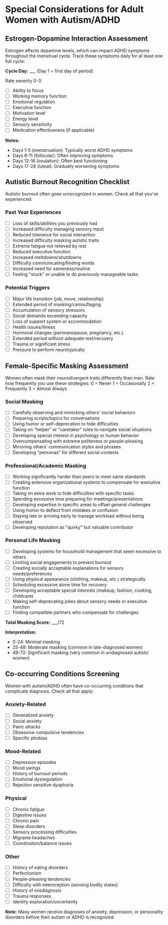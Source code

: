 # Special Considerations for Adult Women with Autism/ADHD

## Estrogen-Dopamine Interaction Assessment

Estrogen affects dopamine levels, which can impact ADHD symptoms throughout the menstrual cycle. Track these symptoms daily for at least one full cycle:

**Cycle Day:** \_\_\_ (Day 1 \= first day of period)

Rate severity 0-3:

- [ ] Ability to focus  
- [ ] Working memory function  
- [ ] Emotional regulation  
- [ ] Executive function  
- [ ] Motivation level  
- [ ] Energy level  
- [ ] Sensory sensitivity  
- [ ] Medication effectiveness (if applicable)

**Notes:**

- Days 1-5 (menstruation): Typically worst ADHD symptoms  
- Days 6-11 (follicular): Often improving symptoms  
- Days 12-16 (ovulation): Often best functioning  
- Days 17-28 (luteal): Gradually worsening symptoms

## Autistic Burnout Recognition Checklist

Autistic burnout often goes unrecognized in women. Check all that you've experienced:

### Past Year Experiences

- [ ] Loss of skills/abilities you previously had  
- [ ] Increased difficulty managing sensory input  
- [ ] Reduced tolerance for social interaction  
- [ ] Increased difficulty masking autistic traits  
- [ ] Extreme fatigue not relieved by rest  
- [ ] Reduced executive function  
- [ ] Increased meltdowns/shutdowns  
- [ ] Difficulty communicating/finding words  
- [ ] Increased need for sameness/routine  
- [ ] Feeling "stuck" or unable to do previously manageable tasks

### Potential Triggers

- [ ] Major life transition (job, move, relationship)  
- [ ] Extended period of masking/camouflaging  
- [ ] Accumulation of sensory stressors  
- [ ] Social demands exceeding capacity  
- [ ] Loss of support system or accommodation  
- [ ] Health issues/illness  
- [ ] Hormonal changes (perimenopause, pregnancy, etc.)  
- [ ] Extended period without adequate rest/recovery  
- [ ] Trauma or significant stress  
- [ ] Pressure to perform neurotypically

## Female-Specific Masking Assessment

Women often mask their neurodivergent traits differently than men. Rate how frequently you use these strategies: 0 \= Never 1 \= Occasionally 2 \= Frequently 3 \= Almost Always

### Social Masking

- [ ] Carefully observing and mimicking others' social behaviors  
- [ ] Preparing scripts/topics for conversations  
- [ ] Using humor or self-deprecation to hide difficulties  
- [ ] Taking on "helper" or "caretaker" roles to navigate social situations  
- [ ] Developing special interest in psychology or human behavior  
- [ ] Overcompensating with extreme politeness or people-pleasing  
- [ ] Mirroring others' communication styles and phrases  
- [ ] Developing "personas" for different social contexts

### Professional/Academic Masking

- [ ] Working significantly harder than peers to meet same standards  
- [ ] Creating extensive organizational systems to compensate for executive function  
- [ ] Taking on extra work to hide difficulties with specific tasks  
- [ ] Spending excessive time preparing for meetings/presentations  
- [ ] Developing expertise in specific areas to offset general challenges  
- [ ] Using humor to deflect from mistakes or confusion  
- [ ] Staying late or arriving early to manage workload without being observed  
- [ ] Developing reputation as "quirky" but valuable contributor

### Personal Life Masking

- [ ] Developing systems for household management that seem excessive to others  
- [ ] Limiting social engagements to prevent burnout  
- [ ] Creating socially acceptable explanations for sensory needs/preferences  
- [ ] Using physical appearance (clothing, makeup, etc.) strategically  
- [ ] Scheduling excessive alone time for recovery  
- [ ] Developing acceptable special interests (makeup, fashion, cooking, childcare)  
- [ ] Making self-deprecating jokes about sensory needs or executive function  
- [ ] Finding compatible partners who compensate for challenges

**Total Masking Score:** \_\_\_/72

**Interpretation:**

- 0-24: Minimal masking  
- 25-48: Moderate masking (common in late-diagnosed women)  
- 49-72: Significant masking (very common in undiagnosed autistic women)

## Co-occurring Conditions Screening

Women with autism/ADHD often have co-occurring conditions that complicate diagnosis. Check all that apply:

### Anxiety-Related

- [ ] Generalized anxiety  
- [ ] Social anxiety  
- [ ] Panic attacks  
- [ ] Obsessive-compulsive tendencies  
- [ ] Specific phobias

### Mood-Related

- [ ] Depression episodes  
- [ ] Mood swings  
- [ ] History of burnout periods  
- [ ] Emotional dysregulation  
- [ ] Rejection sensitive dysphoria

### Physical

- [ ] Chronic fatigue  
- [ ] Digestive issues  
- [ ] Chronic pain  
- [ ] Sleep disorders  
- [ ] Sensory processing difficulties  
- [ ] Migraine headaches  
- [ ] Coordination/balance issues

### Other

- [ ] History of eating disorders  
- [ ] Perfectionism  
- [ ] People-pleasing tendencies  
- [ ] Difficulty with interoception (sensing bodily states)  
- [ ] History of misdiagnosis  
- [ ] Trauma responses  
- [ ] Identity exploration/uncertainty

**Note:** Many women receive diagnoses of anxiety, depression, or personality disorders before their autism or ADHD is recognized.  
